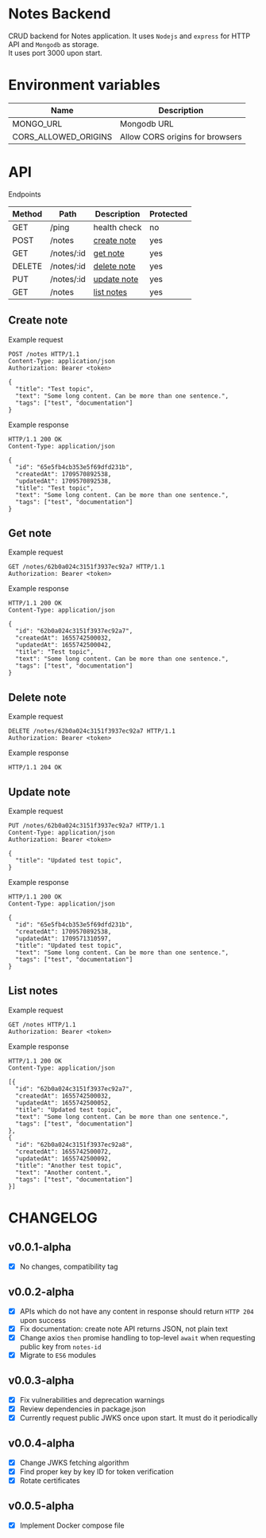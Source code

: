 # Notes Backend

CRUD backend for Notes application. It uses `Nodejs` and `express` for HTTP API and `Mongodb` as storage.  
It uses port 3000 upon start.

# Environment variables

| Name                 | Description                     |
| -------------------- | ------------------------------- |
| MONGO_URL            | Mongodb URL                     |
| CORS_ALLOWED_ORIGINS | Allow CORS origins for browsers |

# API

Endpoints

| Method | Path       | Description                                                                             | Protected |
| ------ | ---------- | --------------------------------------------------------------------------------------- | --------- |
| GET    | /ping      | health check                                                                            | no        |
| POST   | /notes     | [create note](https://github.com/tayapro/notes-backend/blob/main/README.md#create-note) | yes       |
| GET    | /notes/:id | [get note](https://github.com/tayapro/notes-backend/blob/main/README.md#get-note)       | yes       |
| DELETE | /notes/:id | [delete note](https://github.com/tayapro/notes-backend/blob/main/README.md#delete-note) | yes       |
| PUT    | /notes/:id | [update note](https://github.com/tayapro/notes-backend/blob/main/README.md#update-note) | yes       |
| GET    | /notes     | [list notes](https://github.com/tayapro/notes-backend/blob/main/README.md#list-notes)   | yes       |

## Create note

Example request

```http
POST /notes HTTP/1.1
Content-Type: application/json
Authorization: Bearer <token>

{
  "title": "Test topic",
  "text": "Some long content. Can be more than one sentence.",
  "tags": ["test", "documentation"]
}
```

Example response

```
HTTP/1.1 200 OK
Content-Type: application/json

{
  "id": "65e5fb4cb353e5f69dfd231b",
  "createdAt": 1709570892538,
  "updatedAt": 1709570892538,
  "title": "Test topic",
  "text": "Some long content. Can be more than one sentence.",
  "tags": ["test", "documentation"]
}
```

## Get note

Example request

```http
GET /notes/62b0a024c3151f3937ec92a7 HTTP/1.1
Authorization: Bearer <token>
```

Example response

```http
HTTP/1.1 200 OK
Content-Type: application/json

{
  "id": "62b0a024c3151f3937ec92a7",
  "createdAt": 1655742500032,
  "updatedAt": 1655742500042,
  "title": "Test topic",
  "text": "Some long content. Can be more than one sentence.",
  "tags": ["test", "documentation"]
}
```

## Delete note

Example request

```http
DELETE /notes/62b0a024c3151f3937ec92a7 HTTP/1.1
Authorization: Bearer <token>
```

Example response

```http
HTTP/1.1 204 OK
```

## Update note

Example request

```http
PUT /notes/62b0a024c3151f3937ec92a7 HTTP/1.1
Content-Type: application/json
Authorization: Bearer <token>

{
  "title": "Updated test topic",
}
```

Example response

```http
HTTP/1.1 200 OK
Content-Type: application/json

{
  "id": "65e5fb4cb353e5f69dfd231b",
  "createdAt": 1709570892538,
  "updatedAt": 1709571310597,
  "title": "Updated test topic",
  "text": "Some long content. Can be more than one sentence.",
  "tags": ["test", "documentation"]
}
```

## List notes

Example request

```http
GET /notes HTTP/1.1
Authorization: Bearer <token>
```

Example response

```http
HTTP/1.1 200 OK
Content-Type: application/json

[{
  "id": "62b0a024c3151f3937ec92a7",
  "createdAt": 1655742500032,
  "updatedAt": 1655742500052,
  "title": "Updated test topic",
  "text": "Some long content. Can be more than one sentence.",
  "tags": ["test", "documentation"]
},
{
  "id": "62b0a024c3151f3937ec92a8",
  "createdAt": 1655742500072,
  "updatedAt": 1655742500092,
  "title": "Another test topic",
  "text": "Another content.",
  "tags": ["test", "documentation"]
}]
```

# CHANGELOG

## v0.0.1-alpha

-   [x] No changes, compatibility tag

## v0.0.2-alpha

-   [x] APIs which do not have any content in response should return `HTTP 204` upon success
-   [x] Fix documentation: create note API returns JSON, not plain text
-   [x] Change axios `then` promise handling to top-level `await` when requesting public key from `notes-id`
-   [x] Migrate to `ES6` modules

## v0.0.3-alpha

-   [x] Fix vulnerabilities and deprecation warnings
-   [x] Review dependencies in package.json
-   [x] Currently request public JWKS once upon start. It must do it periodically

## v0.0.4-alpha

-   [x] Change JWKS fetching algorithm
-   [x] Find proper key by key ID for token verification
-   [x] Rotate certificates

## v0.0.5-alpha

-   [x] Implement Docker compose file
